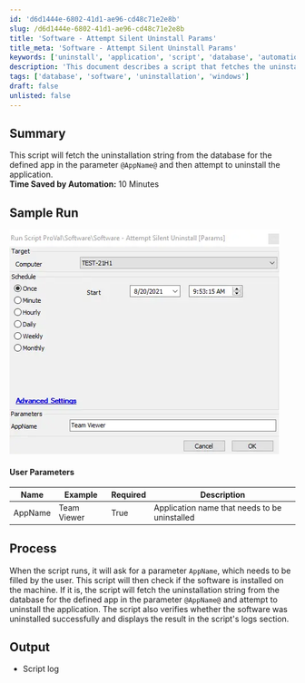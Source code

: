 ```yaml
---
id: 'd6d1444e-6802-41d1-ae96-cd48c71e2e8b'
slug: /d6d1444e-6802-41d1-ae96-cd48c71e2e8b
title: 'Software - Attempt Silent Uninstall Params'
title_meta: 'Software - Attempt Silent Uninstall Params'
keywords: ['uninstall', 'application', 'script', 'database', 'automation']
description: 'This document describes a script that fetches the uninstallation string for a specified application from the database and attempts to uninstall it. It includes user parameters, process details, and output logs, making it a useful tool for managing software uninstallation efficiently.'
tags: ['database', 'software', 'uninstallation', 'windows']
draft: false
unlisted: false
---
```


## Summary

This script will fetch the uninstallation string from the database for the defined app in the parameter `@AppName@` and then attempt to uninstall the application.  
**Time Saved by Automation:** 10 Minutes

## Sample Run

![Sample Run](../../../static/img/docs/d6d1444e-6802-41d1-ae96-cd48c71e2e8b/image_1.webp)

#### User Parameters

| Name     | Example      | Required | Description                               |
|----------|--------------|----------|-------------------------------------------|
| AppName  | Team Viewer  | True     | Application name that needs to be uninstalled |

## Process

When the script runs, it will ask for a parameter `AppName`, which needs to be filled by the user. This script will then check if the software is installed on the machine. If it is, the script will fetch the uninstallation string from the database for the defined app in the parameter `@AppName@` and attempt to uninstall the application. The script also verifies whether the software was uninstalled successfully and displays the result in the script's logs section.

## Output

- Script log